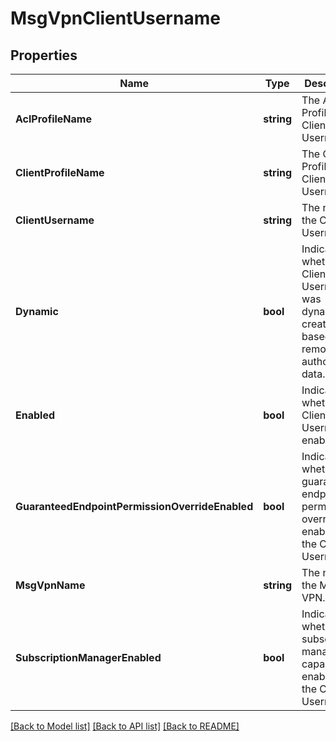 # MsgVpnClientUsername

## Properties
Name | Type | Description | Notes
------------ | ------------- | ------------- | -------------
**AclProfileName** | **string** | The ACL Profile of the Client Username. | [optional] [default to null]
**ClientProfileName** | **string** | The Client Profile of the Client Username. | [optional] [default to null]
**ClientUsername** | **string** | The name of the Client Username. | [optional] [default to null]
**Dynamic** | **bool** | Indicates whether the Client Username was dynamically created based on remote authorization data. | [optional] [default to null]
**Enabled** | **bool** | Indicates whether the Client Username is enabled. | [optional] [default to null]
**GuaranteedEndpointPermissionOverrideEnabled** | **bool** | Indicates whether the guaranteed endpoint permission override is enabled for the Client Username. | [optional] [default to null]
**MsgVpnName** | **string** | The name of the Message VPN. | [optional] [default to null]
**SubscriptionManagerEnabled** | **bool** | Indicates whether the subscription management capability is enabled for the Client Username. | [optional] [default to null]

[[Back to Model list]](../README.md#documentation-for-models) [[Back to API list]](../README.md#documentation-for-api-endpoints) [[Back to README]](../README.md)

